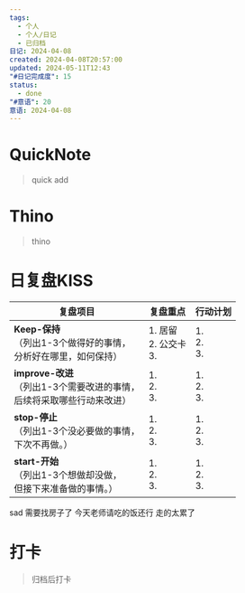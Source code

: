```yaml
---
tags:
  - 个人
  - 个人/日记
  - 已归档
日记: 2024-04-08
created: 2024-04-08T20:57:00
updated: 2024-05-11T12:43
"#日记完成度": 15
status:
  - done
"#意语": 20
意语: 2024-04-08
---
```

# QuickNote
> quick add

# Thino
> thino

# 日复盘KISS
| **复盘项目**                                             | **复盘重点**               | **行动计划**          |
| ---------------------------------------------------- | ---------------------- | ----------------- |
| **Keep-保持**<br>（列出1-3个做得好的事情，<br>   分析好在哪里，如何保持）     | 1.  居留<br>2. 公交卡<br>3. | 1.  <br>2. <br>3. |
| **improve-改进**<br>（列出1-3个需要改进的事情，<br>  后续将采取哪些行动来改进） | 1.  <br>2. <br>3.      | 1.  <br>2. <br>3. |
| **stop-停止**<br>（列出1-3个没必要做的事情，<br>下次不再做。）            | 1.  <br>2. <br>3.      | 1.  <br>2. <br>3. |
| **start-开始**<br>（列出1-3个想做却没做，<br>但接下来准备做的事情。）        | 1.  <br>2. <br>3.      | 1.  <br>2. <br>3. |

sad 需要找房子了
今天老师请吃的饭还行
走的太累了


# 打卡
> 归档后打卡


